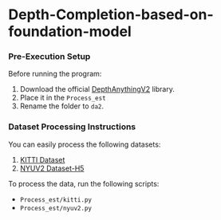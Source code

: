 # Depth-Completion-based-on-foundation-model

### Pre-Execution Setup  

Before running the program:  
1. Download the official [DepthAnythingV2](https://github.com/DepthAnything/Depth-Anything-V2) library.  
2. Place it in the `Process_est `  
3. Rename the folder to `da2`.  

### Dataset Processing Instructions

You can easily process the following datasets:

1. [KITTI Dataset](http://www.cvlibs.net/datasets/kitti/eval_depth.php?benchmark=depth_completion)  
2. [NYUV2 Dataset-H5](http://datasets.lids.mit.edu/sparse-to-dense/data/nyudepthv2.tar.gz)  

To process the data, run the following scripts:  
- `Process_est/kitti.py`  
- `Process_est/nyuv2.py`  



